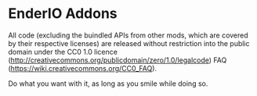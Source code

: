 EnderIO Addons
=======

All code (excluding the buindled APIs from other mods, which are covered by their respective licenses) are released without restriction into the public domain under the CC0 1.0 licence (http://creativecommons.org/publicdomain/zero/1.0/legalcode) FAQ (https://wiki.creativecommons.org/CC0_FAQ).

Do what you want with it, as long as you smile while doing so.
